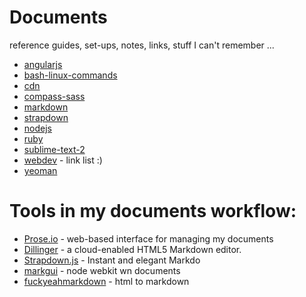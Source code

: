 Documents
=========
reference guides, set-ups, notes, links, stuff I can't remember ...  
- [angularjs](https://github.com/rballen/documents/blob/master/angularjs-resources.md)   
- [bash-linux-commands](https://github.com/rballen/documents/blob/master/bash-linux-reference.md)    
- [cdn](https://github.com/rballen/documents/blob/master/cdn.md)    
- [compass-sass](https://github.com/rballen/documents/blob/master/compass-sass.md)        
- [markdown](https://github.com/rballen/documents/blob/master/md-reference.md)  
- [strapdown](https://github.com/rballen/documents/blob/master/markdown.html)
- [nodejs](https://github.com/rballen/documents/blob/master/nodejs.md)    
- [ruby](https://github.com/rballen/documents/blob/master/ruby.md)    
- [sublime-text-2](https://github.com/rballen/documents/blob/master/sublime-text-2.md)    
- [webdev](https://github.com/rballen/documents/blob/master/webdev-resources.md) - link list :)         
- [yeoman](https://github.com/rballen/documents/blob/master/yeoman.md)         

Tools in my documents workflow:
============
- [Prose.io](http://prose.io/) - web-based interface for managing my documents    
- [Dillinger](http://dillinger.io) - a cloud-enabled HTML5 Markdown editor.      
- [Strapdown.js](http://strapdownjs.com/) - Instant and elegant Markdo
- [markgui](https://github.com/bianchimro/markgiu) - node webkit wn       documents   
- [fuckyeahmarkdown](http://fuckyeahmarkdown.com/) - html to markdown       
                
